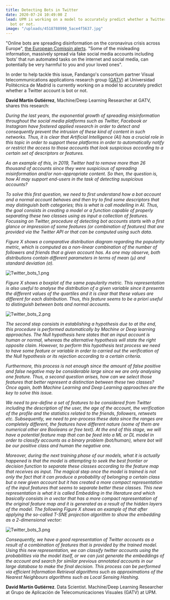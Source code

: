 ```yaml
---
title: Detecting Bots in Twitter
date: 2020-07-24 10:49:00 Z
lead: UPM is working on a model to accurately predict whether a Twitter account is
  bot or not.
image: "/uploads/4518788990_5ace4f5637.jpg"
---
```


"Online bots are spreading disinformation on the coronavirus crisis across Europe", [the European Comissin alerts](https://ec.europa.eu/info/live-work-travel-eu/health/coronavirus-response/fighting-disinformation_en#dont-be-fooled-by-bots). "Some of the misleading information, massively spread via fake social media accounts including ‘bots’ that run automated tasks on the internet and social media, can potentially be very harmful to you and your loved ones".

In order to help tackle this issue, Fandango's consortium partner Visual telecommunications applications research group ([GATV](http://www.gatv.ssr.upm.es/?lang=en)) at Universidad Politécnica de Madrid is currently working on a model to accurately predict whether a Twitter account is bot or not. 

**David Martín Gutiérrez**, Machine/Deep Learning Researcher at GATV, shares this research:

*During the last years, the exponential growth of spreading misinformation throughout the social media platforms such as Twitter, Facebook or Instagram have fostered applied research in order to detect and consequently prevent the intrusion of these kind of content in such networks.  Thus, it is clear that Artificial Intelligence (AI) has a crucial role in this topic in order to support these platforms in order to automatically notify or restrict the access to those accounts that look suspicious according to a certain set of descriptors or features.*
  
*As an example of this, in 2019, Twitter had to remove more than 26 thousand of accounts since they were suspicious of spreading misinformation and/or non-appropriate content. So then, the question is, how AI may support end-users in the task of detecting suspicious accounts?*
  
*To solve this first question, we need to first understand how a bot account and a normal account behaves and then try to find some descriptors that may distinguish both categories; this is what is call modelling in AI. Thus, the goal consists in creating a model or a function capable of properly separating these two classes using as input a collection of features. 
Focussing on Twitter, procedure of detecting bot accounts starts with a first glance or impression of some features (or combination of features) that are provided via the Twitter API or that can be computed using such data.*

*Figure X shows a comparative distribution diagram regarding the popularity metric, which is computed as a non-linear combination of the number of followers and friends that a given account has. As one may observe, both distributions contain different parameters in terms of mean (µ) and standard deviation (σ).* 

![Twitter_bots_1.png](/uploads/Twitter_bots_1.png)

*Figure X shows a boxplot of the same popularity metric. This representation is also useful to analyse the distribution of a given variable since it presents the different values of the quartiles and it is clear that these values are different for each distribution. Thus, this feature seems to be a priori useful to distinguish between bots and normal accounts.*

![Twitter_bots_2.png](/uploads/Twitter_bots_2.png)

*The second step consists in establishing a hypothesis due to at the end, this procedure is performed automatically by Machine or Deep learning approaches. The Null hypothesis here states that an input account is human or normal, whereas the alternative hypothesis will state the right opposite claim. However, to perform this hypothesis test process we need to have some feature or variable in order to carried out the verification of the Null hypothesis or its rejection according to a certain criteria.*

*Furthermore, this process is not enough since the amount of false positive and false negative may be considerable large since we are only analysing one feature. Thus, a second question arises, how can we select those features that better represent a distinction between these two classes? Once again, both Machine Learning and Deep Learning approaches are the key to solve this issue.*

*We need to pre-define a set of features to be considered from Twitter including the description of the user, the age of the account, the verification of the profile and the statistics related to the friends, followers, retweets etc. Subsequently, we need to pre-process these data since the ranges are completely different, the features have different nature (some of them are numerical other are Booleans or free text). At the end of this stage, we will have a potential feature map that can be feed into a ML or DL model in order to classify accounts as a binary problem (bot/human), where bot will be our positive class and human the negative one.* 

*Moreover, during the next training phase of our models, what it is actually happened is that the model is attempting to seek the best frontier or decision function to separate these classes according to the feature map that receives as input. The magical step once the model is trained is not only the fact that it can produce a probability of belonging a certain class but a new given account but it has created a more compact representation of the input features that seems to separate better these classes. This new representation is what it is called Embedding in the literature and which basically consists in a vector that has a more compact representation of the original feature map and it is generated as a result of the hidden layers of the model. The following Figure X shows an example of that after applying the so-called T-SNE projection algorithm to show the embedding as a 2-dimensional vector:*

![Twitter_bots_3.png](/uploads/Twitter_bots_3.png)

*Consequently, we have a good representation of Twitter accounts as a result of a combination of features that is provided by the trained model. Using this new representation, we can classify twitter accounts using the probabilities via the model itself, or we can just generate the embeddings of the account and search for similar previous annotated accounts in our large database to make the final decision. This process can be performed via efficient Information Retrieval algorithms such as approximations of the Nearest Neighbours algorithms such as Local Sensing Hashing.*

**David Martín Gutiérrez**. Data Scientist. Machine/Deep Learning Researcher at Grupo de Aplicación de Telecomunicaciones Visuales (GATV) at UPM.
